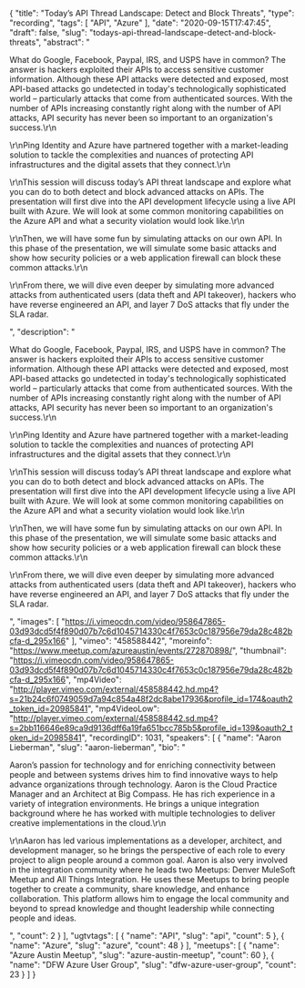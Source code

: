 {
  "title": "Today’s API Thread Landscape: Detect and Block Threats",
  "type": "recording",
  "tags": [
    "API",
    "Azure"
  ],
  "date": "2020-09-15T17:47:45",
  "draft": false,
  "slug": "todays-api-thread-landscape-detect-and-block-threats",
  "abstract": "<p>What do Google, Facebook, Paypal, IRS, and USPS have in common? The answer is hackers exploited their APIs to access sensitive customer information. Although these API attacks were detected and exposed, most API-based attacks go undetected in today's technologically sophisticated world – particularly attacks that come from authenticated sources. With the number of APIs increasing constantly right along with the number of API attacks, API security has never been so important to an organization's success.\r\n</p><p>\r\nPing Identity and Azure have partnered together with a market-leading solution to tackle the complexities and nuances of protecting API infrastructures and the digital assets that they connect.\r\n</p><p>\r\nThis session will discuss today’s API threat landscape and explore what you can do to both detect and block advanced attacks on APIs. The presentation will first dive into the API development lifecycle using a live API built with Azure. We will look at some common monitoring capabilities on the Azure API and what a security violation would look like.\r\n</p><p>\r\nThen, we will have some fun by simulating attacks on our own API. In this phase of the presentation, we will simulate some basic attacks and show how security policies or a web application firewall can block these common attacks.\r\n</p><p>\r\nFrom there, we will dive even deeper by simulating more advanced attacks from authenticated users (data theft and API takeover), hackers who have reverse engineered an API, and layer 7 DoS attacks that fly under the SLA radar.</p>",
  "description": "<p>What do Google, Facebook, Paypal, IRS, and USPS have in common? The answer is hackers exploited their APIs to access sensitive customer information. Although these API attacks were detected and exposed, most API-based attacks go undetected in today's technologically sophisticated world – particularly attacks that come from authenticated sources. With the number of APIs increasing constantly right along with the number of API attacks, API security has never been so important to an organization's success.\r\n</p><p>\r\nPing Identity and Azure have partnered together with a market-leading solution to tackle the complexities and nuances of protecting API infrastructures and the digital assets that they connect.\r\n</p><p>\r\nThis session will discuss today’s API threat landscape and explore what you can do to both detect and block advanced attacks on APIs. The presentation will first dive into the API development lifecycle using a live API built with Azure. We will look at some common monitoring capabilities on the Azure API and what a security violation would look like.\r\n</p><p>\r\nThen, we will have some fun by simulating attacks on our own API. In this phase of the presentation, we will simulate some basic attacks and show how security policies or a web application firewall can block these common attacks.\r\n</p><p>\r\nFrom there, we will dive even deeper by simulating more advanced attacks from authenticated users (data theft and API takeover), hackers who have reverse engineered an API, and layer 7 DoS attacks that fly under the SLA radar.</p>",
  "images": [
    "https://i.vimeocdn.com/video/958647865-03d93dcd5f4f890d07b7c6d1045714330c4f7653c0c187956e79da28c482bcfa-d_295x166"
  ],
  "vimeo": "458588442",
  "moreinfo": "https://www.meetup.com/azureaustin/events/272870898/",
  "thumbnail": "https://i.vimeocdn.com/video/958647865-03d93dcd5f4f890d07b7c6d1045714330c4f7653c0c187956e79da28c482bcfa-d_295x166",
  "mp4Video": "http://player.vimeo.com/external/458588442.hd.mp4?s=21b24c6f0749059d7a94c854a48f2dc8abe17936&profile_id=174&oauth2_token_id=20985841",
  "mp4VideoLow": "http://player.vimeo.com/external/458588442.sd.mp4?s=2bb116646e89ca9d9136dff6a19fa651bcc785b5&profile_id=139&oauth2_token_id=20985841",
  "recordingID": 1031,
  "speakers": [
    {
      "name": "Aaron Lieberman",
      "slug": "aaron-lieberman",
      "bio": "<p>Aaron’s passion for technology and for enriching connectivity between people and between systems drives him to find innovative ways to help advance organizations through technology. Aaron is the Cloud Practice Manager and an Architect at Big Compass. He has rich experience in a variety of integration environments. He brings a unique integration background where he has worked with multiple technologies to deliver creative implementations in the cloud.\r\n</p><p>\r\nAaron has led various implementations as a developer, architect, and development manager, so he brings the perspective of each role to every project to align people around a common goal. Aaron is also very involved in the integration community where he leads two Meetups: Denver MuleSoft Meetup and All Things Integration. He uses these Meetups to bring people together to create a community, share knowledge, and enhance collaboration. This platform allows him to engage the local community and beyond to spread knowledge and thought leadership while connecting people and ideas.</p>",
      "count": 2
    }
  ],
  "ugtvtags": [
    {
      "name": "API",
      "slug": "api",
      "count": 5
    },
    {
      "name": "Azure",
      "slug": "azure",
      "count": 48
    }
  ],
  "meetups": [
    {
      "name": "Azure Austin Meetup",
      "slug": "azure-austin-meetup",
      "count": 60
    },
    {
      "name": "DFW Azure User Group",
      "slug": "dfw-azure-user-group",
      "count": 23
    }
  ]
}